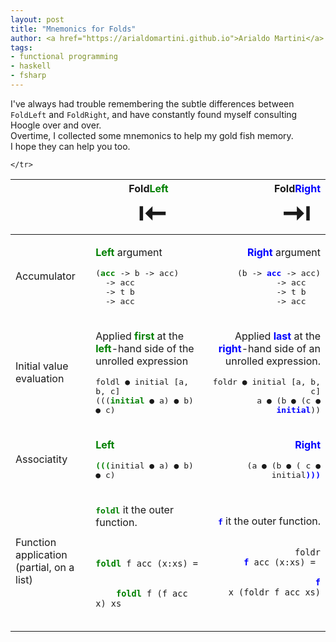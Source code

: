```yaml
---
layout: post
title: "Mnemonics for Folds"
author: <a href="https://arialdomartini.github.io">Arialdo Martini</a>
tags:
- functional programming
- haskell
- fsharp
---
```

I've always had trouble remembering the subtle differences between
`FoldLeft` and `FoldRight`, and have constantly found myself
consulting Hoogle over and over.  
Overtime, I collected some mnemonics to help my gold fish memory.  
I hope they can help you too.
<!--more-->

<style>
  .highlighted { 
    color: blue;
    font-weight: bold;
  }
  .left { 
    color: green;
    font-weight: bold;
  }
  .right { 
    color: blue;
    font-weight: bold;
  }
  .left-right td:nth-child(3),   .left-right th:nth-child(3)  {
    text-align: right;
  }
</style>


<table class="left-right">
  <thead>
    <tr>
      <th>&nbsp;</th>
      <th>Fold<span class="left">Left</span><br/><span style="font-size:300%">&nbsp;⇤</span></th>
      <th>Fold<span class="right">Right</span><br/><span style="font-size:300%">⇥&nbsp;</span></th>
    </tr>
  </thead>
  <tbody>
    <tr>
      <td>Accumulator</td>
      <td>
          <p><span class="left">Left</span> argument</p>
          <p><tt>(<span class="left">acc</span> -&gt; b -&gt; acc)<br>&nbsp; -&gt; acc<br>&nbsp; -&gt; t b<br>&nbsp; -&gt; acc</tt></p>
      </td>
      <td>
          <p><span class="right">Right</span> argument</p>
          <p><tt>(b -&gt; <span class="right">acc</span> -&gt; acc)<br> -&gt; acc&nbsp;&nbsp;&nbsp;<br> -&gt; t b&nbsp;&nbsp;&nbsp;<br> -&gt; acc&nbsp;&nbsp;&nbsp;</tt></p>
      </td>
    </tr>
    <tr>
      <td>Initial value evaluation</td>
      <td>
          <p>Applied <span class="left">first</span> at the <span class="left">left</span>-hand side of the unrolled expression</p>
          <p>
             <tt>foldl ● initial [a, b, c]<br>(((<span class="left">initial</span> ● a) ● b) ● c)</tt><br/>
          </p>
      </td>
      <td>
          <p>Applied <span class="right">last</span> at the <span class="right">right</span>-hand side of an unrolled expression.</p>
          <p><tt>foldr ● initial [a, b, c]<br>a ● (b ● (c ● <span class="highlighted">initial</span>))</tt></p>
      </td>
    </tr>
    <tr>
      <td>Associatity</td>
      <td>
          <p><span class="left">Left</span></p>
          <p><tt><span class="left">(</span><span class="left">(</span><span class="left">(</span>initial ● a) ● b) ● c)</tt></p>
      </td>
      <td>
          <p><span class="right">Right</span></p>
          <p><tt>(a ● (b ● ( c ● initial<span class="highlighted">)</span><span class="highlighted">)</span><span class="highlighted">)</span></tt></p>
      </td>
    </tr>
    <tr>
      <td>Function application<br>(partial, on a list)</td>
      <td>
        <p>
            <span class="left"><tt>foldl</tt></span> it the outer function.
        </p>
        <p>
            <code class="highlighter-rouge">
                <span class="left">foldl</span> f acc (x:xs) =  <br/>
                &nbsp;&nbsp;&nbsp;&nbsp;<span
                class="left">foldl</span> f (f acc x) xs
            </code>
        </p>
      </td>
      <td>
        <p>
            <span class="right"><tt>f</tt></span> it the outer function.
        </p>
        <p>
           <code class="highlighter-rouge">
               foldr <span class="right">f</span> acc (x:xs) = <br/>
               &nbsp;&nbsp;&nbsp;&nbsp;<span class="right">f</span> x (foldr f acc xs)
          </code>
        </p>
      </td>

    </tr>
  </tbody>
</table>

